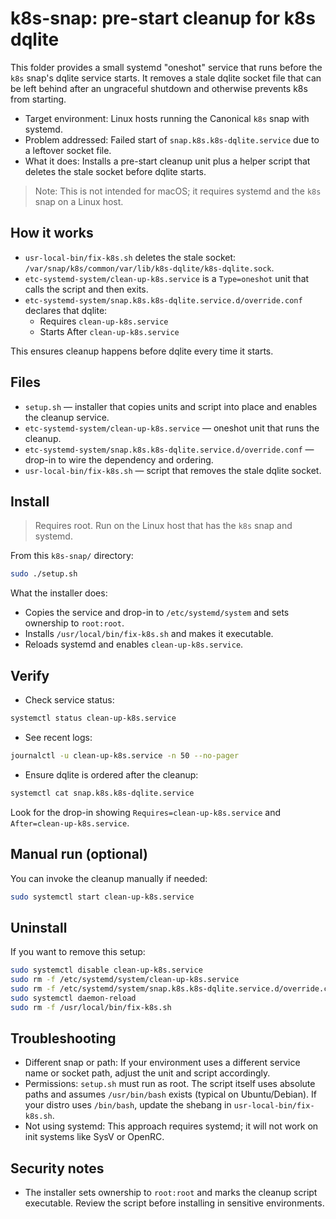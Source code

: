 # k8s-snap: pre-start cleanup for k8s dqlite

This folder provides a small systemd "oneshot" service that runs before the `k8s` snap's dqlite service starts. It removes a stale dqlite socket file that can be left behind after an ungraceful shutdown and otherwise prevents k8s from starting.

- Target environment: Linux hosts running the Canonical `k8s` snap with systemd.
- Problem addressed: Failed start of `snap.k8s.k8s-dqlite.service` due to a leftover socket file.
- What it does: Installs a pre-start cleanup unit plus a helper script that deletes the stale socket before dqlite starts.

> Note: This is not intended for macOS; it requires systemd and the `k8s` snap on a Linux host.

## How it works

- `usr-local-bin/fix-k8s.sh` deletes the stale socket: `/var/snap/k8s/common/var/lib/k8s-dqlite/k8s-dqlite.sock`.
- `etc-systemd-system/clean-up-k8s.service` is a `Type=oneshot` unit that calls the script and then exits.
- `etc-systemd-system/snap.k8s.k8s-dqlite.service.d/override.conf` declares that dqlite:
  - Requires `clean-up-k8s.service`
  - Starts After `clean-up-k8s.service`
  
This ensures cleanup happens before dqlite every time it starts.

## Files

- `setup.sh` — installer that copies units and script into place and enables the cleanup service.
- `etc-systemd-system/clean-up-k8s.service` — oneshot unit that runs the cleanup.
- `etc-systemd-system/snap.k8s.k8s-dqlite.service.d/override.conf` — drop-in to wire the dependency and ordering.
- `usr-local-bin/fix-k8s.sh` — script that removes the stale dqlite socket.

## Install

> Requires root. Run on the Linux host that has the `k8s` snap and systemd.

From this `k8s-snap/` directory:

```sh
sudo ./setup.sh
```

What the installer does:
- Copies the service and drop-in to `/etc/systemd/system` and sets ownership to `root:root`.
- Installs `/usr/local/bin/fix-k8s.sh` and makes it executable.
- Reloads systemd and enables `clean-up-k8s.service`.

## Verify

- Check service status:

```sh
systemctl status clean-up-k8s.service
```

- See recent logs:

```sh
journalctl -u clean-up-k8s.service -n 50 --no-pager
```

- Ensure dqlite is ordered after the cleanup:

```sh
systemctl cat snap.k8s.k8s-dqlite.service
```
Look for the drop-in showing `Requires=clean-up-k8s.service` and `After=clean-up-k8s.service`.

## Manual run (optional)

You can invoke the cleanup manually if needed:

```sh
sudo systemctl start clean-up-k8s.service
```

## Uninstall

If you want to remove this setup:

```sh
sudo systemctl disable clean-up-k8s.service
sudo rm -f /etc/systemd/system/clean-up-k8s.service
sudo rm -f /etc/systemd/system/snap.k8s.k8s-dqlite.service.d/override.conf
sudo systemctl daemon-reload
sudo rm -f /usr/local/bin/fix-k8s.sh
```

## Troubleshooting

- Different snap or path: If your environment uses a different service name or socket path, adjust the unit and script accordingly.
- Permissions: `setup.sh` must run as root. The script itself uses absolute paths and assumes `/usr/bin/bash` exists (typical on Ubuntu/Debian). If your distro uses `/bin/bash`, update the shebang in `usr-local-bin/fix-k8s.sh`.
- Not using systemd: This approach requires systemd; it will not work on init systems like SysV or OpenRC.

## Security notes

- The installer sets ownership to `root:root` and marks the cleanup script executable. Review the script before installing in sensitive environments.
